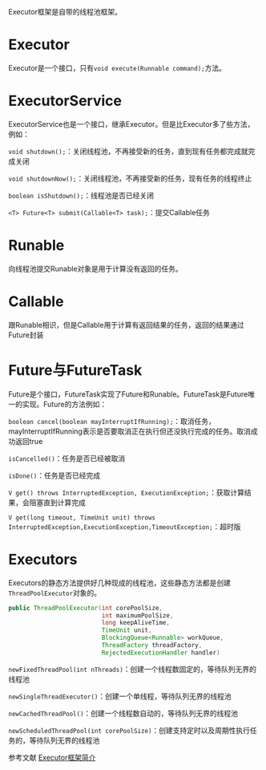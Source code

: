 Executor框架是自带的线程池框架。

# Executor
Executor是一个接口，只有`void execute(Runnable command);`方法。

# ExecutorService
ExecutorService也是一个接口，继承Executor。但是比Executor多了些方法，例如：

`void shutdown();`：关闭线程池，不再接受新的任务，直到现有任务都完成就完成关闭

`void shutdownNow();`：关闭线程池，不再接受新的任务，现有任务的线程终止

`boolean isShutdown();`：线程池是否已经关闭

`<T> Future<T> submit(Callable<T> task);`：提交Callable任务

# Runable
向线程池提交Runable对象是用于计算没有返回的任务。

# Callable
跟Runable相识，但是Callable用于计算有返回结果的任务，返回的结果通过Future封装

# Future与FutureTask
Future是个接口，FutureTask实现了Future和Runable。FutureTask是Future唯一的实现。Future的方法例如：

`boolean cancel(boolean mayInterruptIfRunning);`：取消任务，mayInterruptIfRunning表示是否要取消正在执行但还没执行完成的任务。取消成功返回true

`isCancelled()`：任务是否已经被取消

`isDone()`：任务是否已经完成

`V get() throws InterruptedException, ExecutionException;`：获取计算结果，会阻塞直到计算完成

`V get(long timeout, TimeUnit unit) throws InterruptedException,ExecutionException,TimeoutException;`：超时版

# Executors
Executors的静态方法提供好几种现成的线程池，这些静态方法都是创建`ThreadPoolExecutor`对象的。
```java
public ThreadPoolExecutor(int corePoolSize,
                          int maximumPoolSize,
                          long keepAliveTime,
                          TimeUnit unit,
                          BlockingQueue<Runnable> workQueue,
                          ThreadFactory threadFactory,
                          RejectedExecutionHandler handler)
```

`newFixedThreadPool(int nThreads)`：创建一个线程数固定的，等待队列无界的线程池

`newSingleThreadExecutor()`：创建一个单线程，等待队列无界的线程池

`newCachedThreadPool()`：创建一个线程数自动的，等待队列无界的线程池

`newScheduledThreadPool(int corePoolSize)`：创建支持定时以及周期性执行任务的，等待队列无界的线程池

参考文献
[Executor框架简介](https://www.jianshu.com/p/8826a459471f "Executor框架简介")